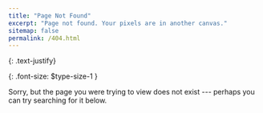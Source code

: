 ```yaml
---
title: "Page Not Found"
excerpt: "Page not found. Your pixels are in another canvas."
sitemap: false
permalink: /404.html
---
```


{: .text-justify}

{: .font-size: $type-size-1 }

Sorry, but the page you were trying to view does not exist --- perhaps you can try searching for it below.

<script>
  var GOOG_FIXURL_LANG = 'en';
  var GOOG_FIXURL_SITE = '{{ site.url }}'
</script>
<script src="https://linkhelp.clients.google.com/tbproxy/lh/wm/fixurl.js">
</script>

